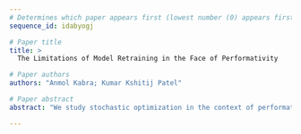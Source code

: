 ```yaml
--- 
# Determines which paper appears first (lowest number (0) appears first)
sequence_id: idabyogj

# Paper title 
title: >
  The Limitations of Model Retraining in the Face of Performativity

# Paper authors 
authors: "Anmol Kabra; Kumar Kshitij Patel"

# Paper abstract 
abstract: "We study stochastic optimization in the context of performative shifts, where the data distribution changes in response to the deployed model. We demonstrate that naive retraining can be provably suboptimal even for simple distribution shifts. The issue worsens when models are retrained given a finite number of samples at each retraining step. We show that adding regularization to retraining corrects both of these issues, attaining provably optimal models in the face of distribution shifts. Our work advocates rethinking how machine learning models are retrained in the presence of performative effects."

--- 
```

